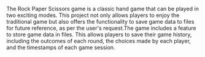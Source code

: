 The Rock Paper Scissors game is a classic hand game that can be played in two exciting modes. This project not only allows players to enjoy the traditional game but also offers the functionality to save game data to files for future reference, as per the user's request.The game includes a feature to store game data in files. This allows players to save their game history, including the outcomes of each round, the choices made by each player, and the timestamps of each game session.
